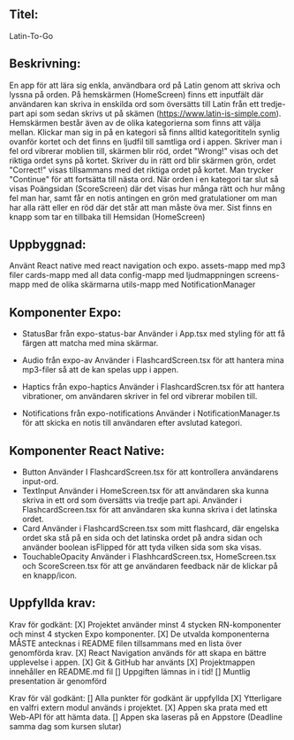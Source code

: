 ## Titel:

Latin-To-Go

## Beskrivning:

En app för att lära sig enkla, användbara ord på Latin genom att skriva och lyssna på orden.
På hemskärmen (HomeScreen) finns ett inputfält där användaren kan skriva in enskilda ord som översätts till Latin från ett tredje-part api som sedan skrivs ut på skämen (https://www.latin-is-simple.com). Hemskärmen består även av de olika kategorierna som finns att välja mellan.
Klickar man sig in på en kategori så finns alltid kategorititeln synlig ovanför kortet och det finns en ljudfil till samtliga ord i appen. Skriver man i fel ord vibrerar moblien till, skärmen blir röd, ordet "Wrong!" visas och det riktiga ordet syns på kortet. Skriver du in rätt ord blir skärmen grön, ordet "Correct!" visas tillsammans med det riktiga ordet på kortet. Man trycker "Continue" för att fortsätta till nästa ord.
När orden i en kategori tar slut så visas Poängsidan (ScoreScreen) där det visas hur många rätt och hur mång fel man har, samt får en notis antingen en grön med gratulationer om man har alla rätt eller en röd där det står att man måste öva mer. Sist finns en knapp som tar en tillbaka till Hemsidan (HomeScreen)

## Uppbyggnad:

Använt React native med react navigation och expo.
assets-mapp med mp3 filer
cards-mapp med all data
config-mapp med ljudmappningen
screens-mapp med de olika skärmarna
utils-mapp med NotificationManager

## Komponenter Expo:

- StatusBar från expo-status-bar
  Använder i App.tsx med styling för att få färgen att matcha med mina skärmar.

- Audio från expo-av
  Använder i FlashcardScreen.tsx för att hantera mina mp3-filer så att de kan spelas upp i appen.

- Haptics från expo-haptics
  Använder i FlashcardScren.tsx för att hantera vibrationer, om användaren skriver in fel ord vibrerar mobilen till.

- Notifications från expo-notifications
  Använder i NotificationManager.ts för att skicka en notis till användaren efter avslutad kategori.

## Komponenter React Native:

- Button
  Använder I FlashcardScreen.tsx för att kontrollera användarens input-ord.
- TextInput
  Använder i HomeScreen.tsx för att användaren ska kunna skriva in ett ord som översätts via tredje part api.
  Använder i FlashcardScreen.tsx för att användaren ska kunna skriva i det latinska ordet.
- Card
  Använder i FlashcardScreen.tsx som mitt flashcard, där engelska ordet ska stå på en sida och det latinska ordet på andra sidan och använder boolean isFlipped för att tyda vilken sida som ska visas.
- TouchableOpacity
  Använder i FlashhcardScreen.tsx, HomeScreen.tsx och ScoreScreen.tsx för att ge användaren feedback när de klickar på en knapp/icon.

## Uppfyllda krav:

Krav för godkänt:
[X] Projektet använder minst 4 stycken RN-komponenter och minst 4 stycken Expo komponenter.
[X] De utvalda komponenterna MÅSTE antecknas i README filen tillsammans med en lista över genomförda krav.
[X] React Navigation används för att skapa en bättre upplevelse i appen.
[X] Git & GitHub har använts
[X] Projektmappen innehåller en README.md fil
[] Uppgiften lämnas in i tid!
[] Muntlig presentation är genomförd

Krav för väl godkänt:
[] Alla punkter för godkänt är uppfyllda
[X] Ytterligare en valfri extern modul används i projektet.
[X] Appen ska prata med ett Web-API för att hämta data.
[] Appen ska laseras på en Appstore (Deadline samma dag som kursen slutar)
